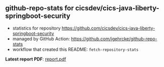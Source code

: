 ## github-repo-stats for cicsdev/cics-java-liberty-springboot-security

- statistics for repository https://github.com/cicsdev/cics-java-liberty-springboot-security
- managed by GitHub Action: https://github.com/jgehrcke/github-repo-stats
- workflow that created this README: `fetch-repository-stats`

**Latest report PDF**: [report.pdf](https://github.com/cicsdev/repo-stats/raw/reports/cicsdev/cics-java-liberty-springboot-security/latest-report/report.pdf)

